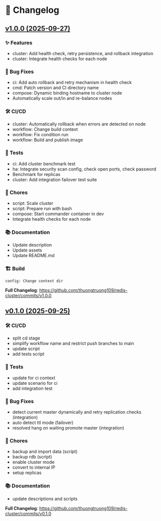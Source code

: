 # 📝 Changelog

## [v1.0.0 (2025-09-27)](https://github.com/thuongtruong109/redis-cluster/releases/tag/v1.0.0)

### ✨ Features

- cluster: Add health check, retry persistence, and rollback integration
- cluster: Integrate health checks for each node

### 🐛 Bug Fixes

- ci: Add auto rollback and retry mechanism in health check
- cmd: Patch version and CI directory name
- compose: Dynamic binding hostname to cluster node
- Automatically scale out/in and re-balance nodes

### 🛠️ CI/CD

- cluster: Automatically rollback when errors are detected on node
- workflow: Change build context
- workflow: Fix condition run
- workflow: Build and publish image

### 🧪 Tests

- ci: Add cluster benchmark test
- ha: Integrate security scan config, check open ports, check password
- Benchmark for replicas
- cluster: Add integration failover test suite

### 🧹 Chores

- script: Scale cluster
- script: Prepare run with bash
- compose: Start commander container in dev
- Integrate health checks for each node

### 📚 Documentation

- Update description
- Update assets
- Update README.md

### 🏗️ Build

    config: Change context dir

**Full Changelog**: https://github.com/thuongtruong109/redis-cluster/commits/v1.0.0

## [v0.1.0 (2025-09-25)](https://github.com/thuongtruong109/redis-cluster/releases/tag/v0.1.0)

### 🛠️ CI/CD

- split cd stage
- simplify workflow name and restrict push branches to main
- update script
- add tests script

### 🧪 Tests

- update for ci context
- update scenario for ci
- add integration test

### 🐛 Bug Fixes

- detect current master dynamically and retry replication checks (integration)
- auto detect ttl mode (failover)
- resolved hang on waiting promote master (integration)

### 🧹 Chores

- backup and import data (script)
- backup rdb (script)
- enable cluster mode
- convert to internal IP
- setup replicas

### 📚 Documentation

- update descriptions and scripts

**Full Changelog**: https://github.com/thuongtruong109/redis-cluster/commits/v0.1.0
